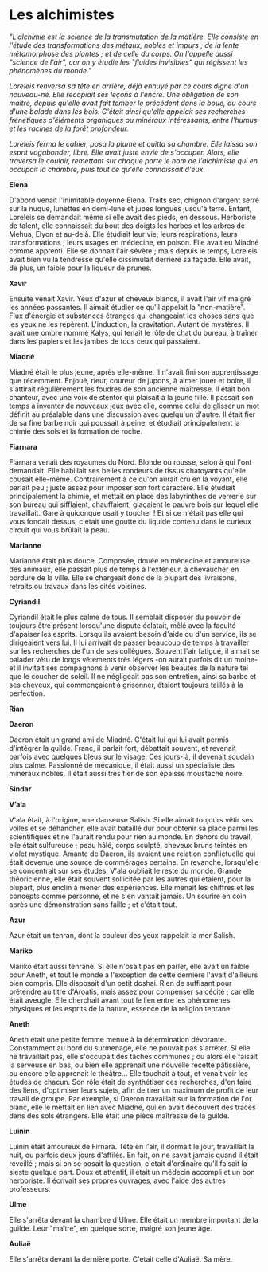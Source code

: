# Les alchimistes

_"L'alchimie est la science de la transmutation de la matière. Elle consiste en l'étude des transformations des métaux, nobles et impurs ; de la lente métamorphose des plantes ; et de celle du corps. On l'appelle aussi "science de l'air", car on y étudie les "fluides invisibles" qui régissent les phénomènes du monde."_

_Loreleis renversa sa tête en arrière, déjà ennuyé par ce cours digne d'un nouveau-né. Elle recopiait ses leçons à l'encre. Une obligation de son maitre, depuis qu'elle avait fait tomber le précédent dans la boue, au cours d'une balade dans les bois. C'était ainsi qu'elle appelait ses recherches frénétiques d'éléments organiques ou minéraux intéressants, entre l'humus et les racines de la forêt profondeur._

_Loreleis ferma le cahier, posa la plume et quitta sa chambre. Elle laissa son esprit vagabonder, libre. Elle avait juste envie de s'occuper. Alors, elle traversa le couloir, remettant sur chaque porte le nom de l'alchimiste qui en occupait la chambre, puis tout ce qu'elle connaissait d'eux._

**Elena**

D'abord venait l'inimitable doyenne Elena. Traits sec, chignon d'argent serré sur la nuque, lunettes en demi-lune et jupes longues jusqu'à terre. Enfant, Loreleis se demandait même si elle avait des pieds, en dessous. Herboriste de talent, elle connaissait du bout des doigts les herbes et les arbres de Mehua, Elyon et au-delà. Elle étudiait leur vie, leurs respirations, leurs transformations ; leurs usages en médecine, en poison. Elle avait eu Miadné comme apprenti. Elle se donnait l'air sévère ; mais depuis le temps, Loreleis avait bien vu la tendresse qu'elle dissimulait derrière sa façade. Elle avait, de plus, un faible pour la liqueur de prunes.&#x20;

**Xavir**

Ensuite venait Xavir. Yeux d'azur et cheveux blancs, il avait l'air vif malgré les années passantes. Il aimait étudier ce qu'il appelait la "non-matière". Flux d'énergie et substances étranges qui changeaint les choses sans que les yeux ne les repèrent. L'induction, la gravitation. Autant de mystères. Il avait une ombre nommé Kalys, qui tenait le rôle de chat du bureau, à traîner dans les papiers et les jambes de tous ceux qui passaient.&#x20;

**Miadné**

Miadné était le plus jeune, après elle-même. Il n'avait fini son apprentissage que récemment. Enjoué, rieur, coureur de jupons, à aimer jouer et boire, il s'attirait régulièrement les foudres de son ancienne maîtresse. Il était bon chanteur, avec une voix de stentor qui plaisait à la jeune fille. Il passait son temps à inventer de nouveaux jeux avec elle, comme celui de glisser un mot définit au préalable dans une discussion avec quelqu'un d'autre. Il était fier de sa fine barbe noir qui poussait à peine, et étudiait principalement la chimie des sols et la formation de roche.

**Fiarnara**

Fiarnara venait des royaumes du Nord. Blonde ou rousse, selon à qui l'ont demandait. Elle habillait ses belles rondeurs de tissus chatoyants qu'elle cousait elle-même. Contrairement à ce qu'on aurait cru en la voyant, elle parlait peu ; juste assez pour imposer son fort caractère. Elle étudiait principalement la chimie, et mettait en place des labyrinthes de verrerie sur son bureau qui sifflaient, chauffaient, glaçaient le pauvre bois sur lequel elle travaillait. Gare à quiconque osait y toucher ! Et si ce n'était pas elle qui vous fondait dessus, c'était une goutte du liquide contenu dans le curieux circuit qui vous brûlait la peau.

**Marianne**

Marianne était plus douce. Composée, douée en médecine et amoureuse des animaux, elle passait plus de temps à l'extérieur, à chevaucher en bordure de la ville. Elle se chargeait donc de la plupart des livraisons, retraits ou travaux dans les cités voisines.

**Cyriandil**

Cyriandil était le plus calme de tous. Il semblait disposer du pouvoir de toujours être présent lorsqu'une dispute éclatait, mêlé avec la faculté d'apaiser les esprits. Lorsqu'ils avaient besoin d'aide ou d'un service, ils se dirigeaient vers lui. Il lui arrivait de passer beaucoup de temps à travailler sur les recherches de l'un de ses collègues. Souvent l'air fatigué, il aimait se balader vêtu de longs vêtements très légers -on aurait parfois dit un moine- et il invitait ses compagnons à venir observer les beautés de la nature tel que le coucher de soleil. Il ne négligeait pas son entretien, ainsi sa barbe et ses cheveux, qui commençaient à grisonner, étaient toujours taillés à la perfection.

**Rian**

**Daeron**

Daeron était un grand ami de Miadné. C'était lui qui lui avait permis d'intégrer la guilde. Franc, il parlait fort, débattait souvent, et revenait parfois avec quelques bleus sur le visage. Ces jours-là, il devenait soudain plus calme. Passionné de mécanique, il était aussi un spécialiste des minéraux nobles. Il était aussi très fier de son épaisse moustache noire.

**Sindar**

**V’ala**

V'ala était, à l'origine, une danseuse Salish. Si elle aimait toujours vêtir ses voiles et se déhancher, elle avait bataillé dur pour obtenir sa place parmi les scientifiques et ne l'aurait rendu pour rien au monde. En dehors du travail, elle était sulfureuse ; peau hâlé, corps sculpté, cheveux bruns teintés en violet mystique. Amante de Daeron, ils avaient une relation conflictuelle qui était devenue une source de commérages certaine. En revanche, lorsqu'elle se concentrait sur ses études, V'ala oubliait le reste du monde. Grande théoricienne, elle était souvent sollicitée par les autres qui étaient, pour la plupart, plus enclin à mener des expériences. Elle menait les chiffres et les concepts comme personne, et ne s'en vantait jamais. Un sourire en coin après une démonstration sans faille ; et c'était tout.

**Azur**

Azur était un tenran, dont la couleur des yeux rappelait la mer Salish.&#x20;

**Mariko**

Mariko était aussi tenrane. Si elle n'osait pas en parler, elle avait un faible pour Aneth, et tout le monde a l'exception de cette dernière l'avait d'ailleurs bien compris. Elle disposait d'un petit doshai. Rien de suffisant pour prétendre au titre d'Aroatis, mais assez pour compenser sa cécité ; car elle était aveugle. Elle cherchait avant tout le lien entre les phénomènes physiques et les esprits de la nature, essence de la religion tenrane.

**Aneth**

Aneth était une petite femme menue à la détermination dévorante. Constamment au bord du surmenage, elle ne pouvait pas s'arrêter. Si elle ne travaillait pas, elle s'occupait des tâches communes ; ou alors elle faisait la serveuse en bas, ou bien elle apprenait une nouvelle recette pâtissière, ou encore elle apprenait le théâtre... Elle touchait à tout, et venait voir les études de chacun. Son rôle était de synthétiser ces recherches, d'en faire des liens, d'optimiser leurs sujets, afin de tirer un maximum de profit de leur travail de groupe. Par exemple, si Daeron travaillait sur la formation de l'or blanc, elle le mettait en lien avec Miadné, qui en avait découvert des traces dans des sols étrangers. Elle était une pièce maîtresse de la guilde.

**Luinin**

Luinin était amoureux de Firnara. Tête en l'air, il dormait le jour, travaillait la nuit, ou parfois deux jours d'affilés. En fait, on ne savait jamais quand il était réveillé ; mais si on se posait la question, c'était d'ordinaire qu'il faisait la sieste quelque part. Doux et attentif, il était un médecin accompli et un bon herboriste. Il écrivait ses propres ouvrages, avec l'aide des autres professeurs.

**Ulme**

Elle s'arrêta devant la chambre d'Ulme. Elle était un membre important de la guilde. Leur "maître", en quelque sorte, malgré son jeune âge.

**Auliaë**

Elle s'arrêta devant la dernière porte. C'était celle d'Auliaë. Sa mère.
